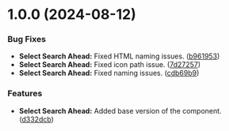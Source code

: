 # 1.0.0 (2024-08-12)


### Bug Fixes

* **Select Search Ahead:** Fixed HTML naming issues. ([b961953](https://github.com/Wholestone/NG-WS-Select-Search-Ahead/commit/b96195309fff23a0ee40405b139149fedaa12ccf))
* **Select Search Ahead:** Fixed icon path issue. ([7d27257](https://github.com/Wholestone/NG-WS-Select-Search-Ahead/commit/7d27257f8df252f595511733410ac9bd9a2cb643))
* **Select Search Ahead:** Fixed naming issues. ([cdb69b9](https://github.com/Wholestone/NG-WS-Select-Search-Ahead/commit/cdb69b954b2b714a097bced11994d3f35f844f55))


### Features

* **Select Search Ahead:** Added base version of the component. ([d332dcb](https://github.com/Wholestone/NG-WS-Select-Search-Ahead/commit/d332dcb8b8759b96d442d2b5f84aa2b7baa49509))

